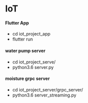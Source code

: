 # IoT

#### Flutter App

- cd iot_project_app
- flutter run

#### water pump server

- cd iot_project_serve/
- python3.6 server.py

#### moisture grpc server

- cd iot_project_server/grpc_server/
- python3.6 server_streaming.py
